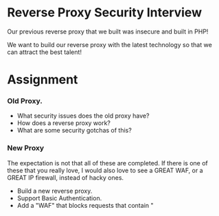 # Reverse Proxy Security Interview
Our previous reverse proxy that we built was insecure and built in PHP!

We want to build our reverse proxy with the latest technology so that
we can attract the best talent!

# Assignment
### Old Proxy.
 - What security issues does the old proxy have?
 - How does a reverse proxy work?
 - What are some security gotchas of this?

### New Proxy
The expectation is not that all of these are completed. If there is one of these that you really love, I would also love to see a GREAT WAF, or a GREAT IP firewall, instead of hacky ones.

 - Build a new reverse proxy.
 - Support Basic Authentication.
 - Add a "WAF" that blocks requests that contain "<script>" or "<img src="file:/etc/passwd"/>"
 - Block IP addresses from 8.8.8.8/24

